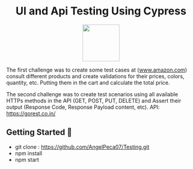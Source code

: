 <h1 align="center">UI and Api Testing Using Cypress</h1>
 <p align="center">
 <img height="98px" src="https://www.cypress.io/static/cypress-io-logo-social-share-8fb8a1db3cdc0b289fad927694ecb415.png" />
 </p>

The first challenge was to create some test cases at (www.amazon.com) consult different products and create validations for their prices, colors, quantity, etc. Putting them in the cart and calculate the total price.

The second challenge was to create test scenarios using all available HTTPs methods in the API (GET, POST, PUT, DELETE) and Assert their output (Response Code, Response Payload content, etc). API: https://gorest.co.in/

## Getting Started 🚀

- git clone : https://github.com/AngelPeca07/Testing.git
- npm install
- npm start
